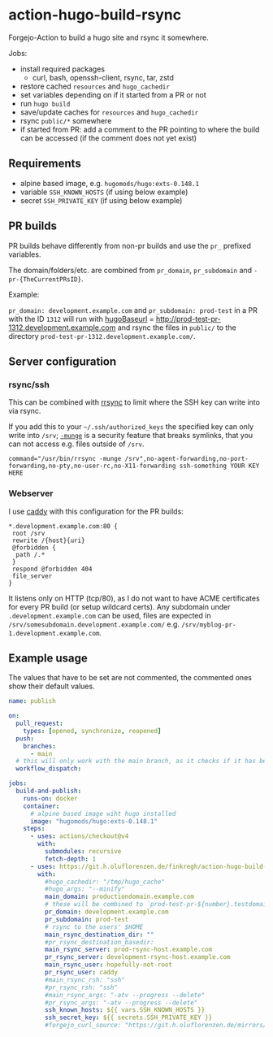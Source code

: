 # action-hugo-build-rsync

Forgejo-Action to build a hugo site and rsync it somewhere.

Jobs:

- install required packages
  - curl, bash, openssh-client, rsync, tar, zstd
- restore cached `resources` and `hugo_cachedir`
- set variables depending on if it started from a PR or not
- run `hugo build`
- save/update caches for `resources` and `hugo_cachedir`
- rsync `public/*` somewhere
- if started from PR: add a comment to the PR pointing to where the build can be accessed (if the comment does not yet exist)

## Requirements

- alpine based image, e.g. `hugomods/hugo:exts-0.148.1`
- variable `SSH_KNOWN_HOSTS` (if using below example)
- secret `SSH_PRIVATE_KEY` (if using below example)

## PR builds

PR builds behave differently from non-pr builds and use the `pr_` prefixed variables.

The domain/folders/etc. are combined from `pr_domain`, `pr_subdomain` and `-pr-{TheCurrentPRsID}`.

Example:

`pr_domain: development.example.com` and `pr_subdomain: prod-test` in a PR with the ID `1312` will run with [hugoBaseurl](gohugo.io/methods/site/baseurl/) = <http://prod-test-pr-1312.development.example.com> and rsync the files in `public/` to the directory `prod-test-pr-1312.development.example.com/`.

## Server configuration

### rsync/ssh

This can be combined with [rrsync](https://man.archlinux.org/man/rrsync.1) to limit where the SSH key can write into via rsync.

If you add this to your `~/.ssh/authorized_keys` the specified key can only write into `/srv`; [`-munge`](https://man.archlinux.org/man/rsync.1#munge-links) is a security feature that breaks symlinks, that you can not access e.g. files outside of `/srv`.

```text
command="/usr/bin/rrsync -munge /srv",no-agent-forwarding,no-port-forwarding,no-pty,no-user-rc,no-X11-forwarding ssh-something YOUR KEY HERE
```

### Webserver

I use [caddy](https://caddyserver.com/) with this configuration for the PR builds:

```text
*.development.example.com:80 {
 root /srv
 rewrite /{host}{uri}
 @forbidden {
  path /.*
 }
 respond @forbidden 404
 file_server
}
```

It listens only on HTTP (tcp/80), as I do not want to have ACME certificates for every PR build (or setup wildcard certs).
Any subdomain under `.development.example.com` can be used, files are expected in `/srv/somesubdomain.development.example.com/` e.g. `/srv/myblog-pr-1.development.example.com`.

## Example usage

The values that have to be set are not commented, the commented ones show their default values.

```yaml
name: publish

on:
  pull_request:
    types: [opened, synchronize, reopened]
  push:
    branches:
      - main
  # this will only work with the main branch, as it checks if it has been started by a PR or not
  workflow_dispatch:

jobs:
  build-and-publish:
    runs-on: docker
    container:
      # alpine based image wiht hugo installed
      image: "hugomods/hugo:exts-0.148.1"
    steps:
      - uses: actions/checkout@v4
        with:
          submodules: recursive
          fetch-depth: 1
      - uses: https://git.h.oluflorenzen.de/finkregh/action-hugo-build-rsync@main # or pin to version, e.g. @0.0.1
        with:
          #hugo_cachedir: "/tmp/hugo_cache"
          #hugo_args: "--minify"
          main_domain: productiondomain.example.com
          # these will be combined to `prod-test-pr-${number}.testdomain.example.com`
          pr_domain: development.example.com
          pr_subdomain: prod-test
          # rsync to the users' $HOME
          main_rsync_destination_dir: ""
          #pr_rsync_destination_basedir:
          main_rsync_server: prod-rsync-host.example.com
          pr_rsync_server: development-rsync-host.example.com
          main_rsync_user: hopefully-not-root
          pr_rsync_user: caddy
          #main_rsync_rsh: "ssh"
          #pr_rsync_rsh: "ssh"
          #main_rsync_args: "-atv --progress --delete"
          #pr_rsync_args: "-atv --progress --delete"
          ssh_known_hosts: ${{ vars.SSH_KNOWN_HOSTS }}
          ssh_secret_key: ${{ secrets.SSH_PRIVATE_KEY }}
          #forgejo_curl_source: "https://git.h.oluflorenzen.de/mirrors/forgejo-curl/raw/branch/main/forgejo-curl.sh"
```
